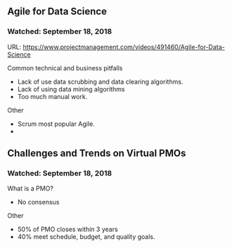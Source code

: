 ## Agile for Data Science
### Watched: September 18, 2018
URL: https://www.projectmanagement.com/videos/491460/Agile-for-Data-Science

Common technical and business pitfalls
- Lack of use data scrubbing and data clearing algorithms.
- Lack of using data mining algorithms
- Too much manual work.

Other
- Scrum most popular Agile.
- 

## Challenges and Trends on Virtual PMOs
### Watched: September 18, 2018

What is a PMO?
- No consensus

Other
- 50% of PMO closes within 3 years
- 40% meet schedule, budget, and quality goals.

